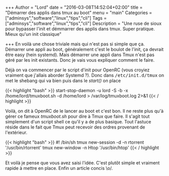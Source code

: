 +++
Author = "Lord"
date = "2016-03-08T14:52:04+02:00"
title = "Démarrer des applis dans tmux au boot"
menu = "main"
Categories = ["adminsys","software","linux","tips","cli"]
Tags = ["adminsys","software","linux","tips","cli"]
Description = "Une ruse de sioux pour bypasser l'init et démmarrer des applis dans tmux. Super pratique. Mieux qu'un init classique"

+++
En voilà une chose triviale mais qui n'est pas si simple que ça.
Démarrer une appli au boot, généralement c'est le boulot de l'init, ça devrait être easy (hein systemd).
Mais démarrer une appli dans Tmux n'est pas géré par les init existants.
Donc je vais vous expliquer comment le faire.

Déjà on va commencer par le script d'init pour OpenRC (vous croyiez vraiment que j'allais aborder Systemd ?).
Donc dans <samp>/etc/init.d/tmux</samp> on met le shebang qui va bien puis dans le *start()* on place

{{< highlight "bash" >}}
start-stop-daemon -u lord -S -b -x /home/lord/tmuxboot.sh -d /home/lord > /var/log/tmuxboot.log 2>&1
{{< / highlight >}}

Voilà, on dit à OpenRC de le lancer au boot et c'est bon.
Il ne reste plus qu'à gérer ce fameux *tmuxboot.sh* pour dire à Tmux que faire.
Il s'agit tout simplement d'un script shell ce qu'il y a de plus basique.
Tout l'astuce réside dans le fait que Tmux peut recevoir des ordres provenant de l'extérieur.

{{< highlight "bash" >}}
#! /bin/sh
tmux new-session -d -n rtorrent '/usr/bin/rtorrent'
tmux new-window -n Htop '/usr/bin/htop'
{{< / highlight >}}

Et voilà je pense que vous avez saisi l'idée.
C'est plutôt simple et vraiment rapide à mettre en place.
Enfin un article concis \o/.

